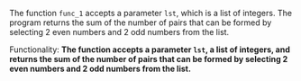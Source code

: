 The function `func_1` accepts a parameter `lst`, which is a list of integers. The program returns the sum of the number of pairs that can be formed by selecting 2 even numbers and 2 odd numbers from the list. 

Functionality: **The function accepts a parameter `lst`, a list of integers, and returns the sum of the number of pairs that can be formed by selecting 2 even numbers and 2 odd numbers from the list.**